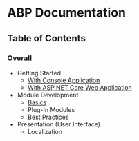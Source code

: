 ﻿# ABP Documentation

## Table of Contents

### Overall

* Getting Started
  *  <a href="Getting-Started-Console-Application.md" target="_blank">With Console Application</a>
  *  <a href="Getting-Started-AspNetCore-Application.md" target="_blank">With ASP.NET Core Web Application</a>
* Module Development
  * <a href="Module-Development-Basics.md" target="_blank">Basics</a>
  * Plug-In Modules
  * Best Practices
* Presentation (User Interface)
  * Localization
